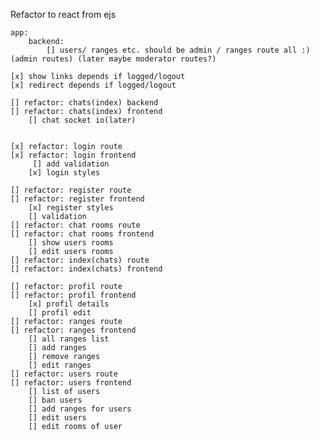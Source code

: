Refactor to react from ejs

    app:
        backend:
            [] users/ ranges etc. should be admin / ranges route all :)(admin routes) (later maybe moderator routes?)

    [x] show links depends if logged/logout
    [x] redirect depends if logged/logout

    [] refactor: chats(index) backend
    [] refactor: chats(index) frontend
        [] chat socket io(later)


    [x] refactor: login route
    [x] refactor: login frontend
         [] add validation
        [x] login styles

    [] refactor: register route
    [] refactor: register frontend
        [x] register styles
        [] validation
    [] refactor: chat rooms route
    [] refactor: chat rooms frontend
        [] show users rooms
        [] edit users rooms
    [] refactor: index(chats) route
    [] refactor: index(chats) frontend

    [] refactor: profil route
    [] refactor: profil frontend
        [x] profil details
        [] profil edit
    [] refactor: ranges route
    [] refactor: ranges frontend
        [] all ranges list
        [] add ranges
        [] remove ranges
        [] edit ranges
    [] refactor: users route
    [] refactor: users frontend
        [] list of users
        [] ban users
        [] add ranges for users
        [] edit users
        [] edit rooms of user
